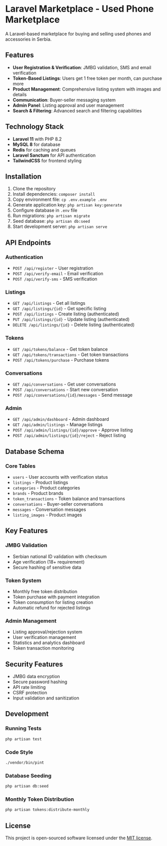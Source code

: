 # Laravel Marketplace - Used Phone Marketplace

A Laravel-based marketplace for buying and selling used phones and accessories in Serbia.

## Features

- **User Registration & Verification**: JMBG validation, SMS and email verification
- **Token-Based Listings**: Users get 1 free token per month, can purchase more
- **Product Management**: Comprehensive listing system with images and details
- **Communication**: Buyer-seller messaging system
- **Admin Panel**: Listing approval and user management
- **Search & Filtering**: Advanced search and filtering capabilities

## Technology Stack

- **Laravel 11** with PHP 8.2
- **MySQL 8** for database
- **Redis** for caching and queues
- **Laravel Sanctum** for API authentication
- **TailwindCSS** for frontend styling

## Installation

1. Clone the repository
2. Install dependencies: `composer install`
3. Copy environment file: `cp .env.example .env`
4. Generate application key: `php artisan key:generate`
5. Configure database in `.env` file
6. Run migrations: `php artisan migrate`
7. Seed database: `php artisan db:seed`
8. Start development server: `php artisan serve`

## API Endpoints

### Authentication
- `POST /api/register` - User registration
- `POST /api/verify-email` - Email verification
- `POST /api/verify-sms` - SMS verification

### Listings
- `GET /api/listings` - Get all listings
- `GET /api/listings/{id}` - Get specific listing
- `POST /api/listings` - Create listing (authenticated)
- `PUT /api/listings/{id}` - Update listing (authenticated)
- `DELETE /api/listings/{id}` - Delete listing (authenticated)

### Tokens
- `GET /api/tokens/balance` - Get token balance
- `GET /api/tokens/transactions` - Get token transactions
- `POST /api/tokens/purchase` - Purchase tokens

### Conversations
- `GET /api/conversations` - Get user conversations
- `POST /api/conversations` - Start new conversation
- `POST /api/conversations/{id}/messages` - Send message

### Admin
- `GET /api/admin/dashboard` - Admin dashboard
- `GET /api/admin/listings` - Manage listings
- `POST /api/admin/listings/{id}/approve` - Approve listing
- `POST /api/admin/listings/{id}/reject` - Reject listing

## Database Schema

### Core Tables
- `users` - User accounts with verification status
- `listings` - Product listings
- `categories` - Product categories
- `brands` - Product brands
- `token_transactions` - Token balance and transactions
- `conversations` - Buyer-seller conversations
- `messages` - Conversation messages
- `listing_images` - Product images

## Key Features

### JMBG Validation
- Serbian national ID validation with checksum
- Age verification (18+ requirement)
- Secure hashing of sensitive data

### Token System
- Monthly free token distribution
- Token purchase with payment integration
- Token consumption for listing creation
- Automatic refund for rejected listings

### Admin Management
- Listing approval/rejection system
- User verification management
- Statistics and analytics dashboard
- Token transaction monitoring

## Security Features

- JMBG data encryption
- Secure password hashing
- API rate limiting
- CSRF protection
- Input validation and sanitization

## Development

### Running Tests
```bash
php artisan test
```

### Code Style
```bash
./vendor/bin/pint
```

### Database Seeding
```bash
php artisan db:seed
```

### Monthly Token Distribution
```bash
php artisan tokens:distribute-monthly
```

## License

This project is open-sourced software licensed under the [MIT license](https://opensource.org/licenses/MIT).

